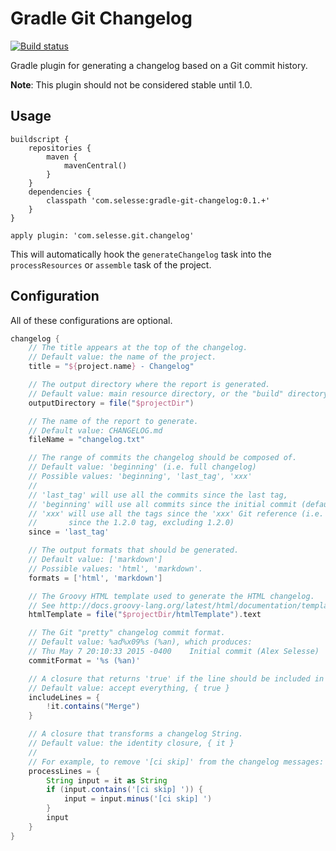 # Gradle Git Changelog

[![Build status](https://travis-ci.org/selesse/gradle-git-changelog.png)](https://travis-ci.org/selesse/gradle-git-changelog)

Gradle plugin for generating a changelog based on a Git commit history.

**Note**: This plugin should not be considered stable until 1.0.

## Usage

```
buildscript {
    repositories {
        maven {
            mavenCentral()
        }
    }
    dependencies {
        classpath 'com.selesse:gradle-git-changelog:0.1.+'
    }
}

apply plugin: 'com.selesse.git.changelog'
```

This will automatically hook the `generateChangelog` task into the
`processResources` or `assemble` task of the project.

## Configuration

All of these configurations are optional.

```groovy
changelog {
    // The title appears at the top of the changelog.
    // Default value: the name of the project.
    title = "${project.name} - Changelog"

    // The output directory where the report is generated.
    // Default value: main resource directory, or the "build" directory
    outputDirectory = file("$projectDir")

    // The name of the report to generate.
    // Default value: CHANGELOG.md
    fileName = "changelog.txt"

    // The range of commits the changelog should be composed of.
    // Default value: 'beginning' (i.e. full changelog)
    // Possible values: 'beginning', 'last_tag', 'xxx'
    //
    // 'last_tag' will use all the commits since the last tag,
    // 'beginning' will use all commits since the initial commit (default)
    // 'xxx' will use all the tags since the 'xxx' Git reference (i.e. `since = 1.2.0` will display the changelog
    //       since the 1.2.0 tag, excluding 1.2.0)
    since = 'last_tag'

    // The output formats that should be generated.
    // Default value: ['markdown']
    // Possible values: 'html', 'markdown'.
    formats = ['html', 'markdown']

    // The Groovy HTML template used to generate the HTML changelog.
    // See http://docs.groovy-lang.org/latest/html/documentation/template-engines.html
    htmlTemplate = file("$projectDir/htmlTemplate").text

    // The Git "pretty" changelog commit format.
    // Default value: %ad%x09%s (%an), which produces:
    // Thu May 7 20:10:33 2015 -0400	Initial commit (Alex Selesse)
    commitFormat = '%s (%an)'

    // A closure that returns 'true' if the line should be included in the changelog.
    // Default value: accept everything, { true }
    includeLines = {
        !it.contains("Merge")
    }

    // A closure that transforms a changelog String.
    // Default value: the identity closure, { it }
    //
    // For example, to remove '[ci skip]' from the changelog messages:
    processLines = {
        String input = it as String
        if (input.contains('[ci skip] ')) {
            input = input.minus('[ci skip] ')
        }
        input
    }
}
```
